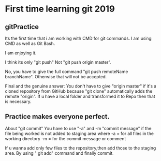 # First time learning git 2019

## gitPractice

Its the first time that i am working with CMD for git commands.
I am using CMD as well as Git Bash.

I am enjoying it.

I think its only "git push" Not "git push origin master".

No, you have to give the full command "git push remoteName branchName".
Otherwise that will not be accepted.

Final and the genuine answer: You don't have to give "origin master" if it's a cloned repository from 
GitHub because "git clone" automatically adds the remote "origin".
If u have a local folder and transformed it to Repo then that is necessary.


## Practice makes everyone perfect.

About "git commit"
	You have to use "-a" and -m "commit message" if the file being worked is not added to staging area
where
	-a = for all files in the working directory
	-m = for the commit message or comment

If u wanna add only few files to the repository,then add those to the staging area.
By using " git add" command and finally commit.
